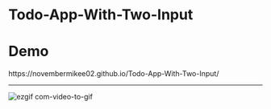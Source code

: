 # Todo-App-With-Two-Input

<h1>Demo</h1> https://novembermikee02.github.io/Todo-App-With-Two-Input/



------------------------------------------


![ezgif com-video-to-gif](https://user-images.githubusercontent.com/61339435/101977687-45833900-3c75-11eb-9f2a-8218d8c41bbc.gif)
